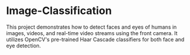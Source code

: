 # Image-Classification
This project demonstrates how to detect faces and eyes of humans in images, videos, and real-time video streams using the front camera. It utilizes OpenCV's pre-trained Haar Cascade classifiers for both face and eye detection.
